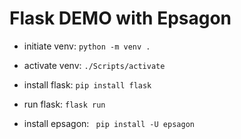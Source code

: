 # Flask DEMO with Epsagon

- initiate venv:
``` python -m venv . ```

- activate venv:
``` ./Scripts/activate ``` 

- install flask:
``` pip install flask ```

- run flask:
``` flask run ```

- install epsagon:
```  pip install -U epsagon ```


